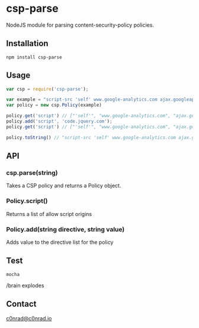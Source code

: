 # csp-parse

NodeJS module for parsing content-security-policy policies.

## Installation

```
npm install csp-parse
```

## Usage

```javascript
var csp = require('csp-parse');

var example = "script-src 'self' www.google-analytics.com ajax.googleapis.com; style-src 'self';"
var policy = new csp.Policy(example)

policy.get('script') // ["'self'", "www.google-analytics.com", "ajax.googleapis.com"]
policy.add('script', 'code.jquery.com');
policy.get('script') // ["'self'", "www.google-analytics.com", "ajax.googleapis.com", "code.jquery.com"]

policy.toString() // "script-src 'self' www.google-analytics.com ajax.googleapis.com code.jquery.com; style-src 'self';"
```

## API

### csp.parse(string)
  Takes a CSP policy and returns a Policy object.

### Policy.script()
  Returns a list of allow script origins

### Policy.add(string directive, string value)
  Adds value to the directive list for the policy

## Test

```
mocha
```

/brain explodes

## Contact

c0nrad@c0nrad.io
